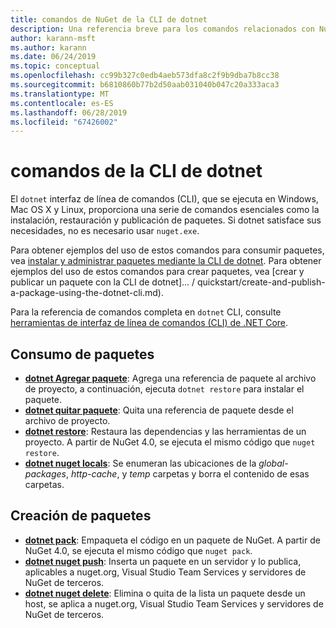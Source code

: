 ```yaml
---
title: comandos de NuGet de la CLI de dotnet
description: Una referencia breve para los comandos relacionados con NuGet mediante la interfaz de línea de comandos de dotnet.
author: karann-msft
ms.author: karann
ms.date: 06/24/2019
ms.topic: conceptual
ms.openlocfilehash: cc99b327c0edb4aeb573dfa8c2f9b9dba7b8cc38
ms.sourcegitcommit: b6810860b77b2d50aab031040b047c20a333aca3
ms.translationtype: MT
ms.contentlocale: es-ES
ms.lasthandoff: 06/28/2019
ms.locfileid: "67426002"
---
```

# <a name="dotnet-cli-commands"></a>comandos de la CLI de dotnet

El `dotnet` interfaz de línea de comandos (CLI), que se ejecuta en Windows, Mac OS X y Linux, proporciona una serie de comandos esenciales como la instalación, restauración y publicación de paquetes. Si dotnet satisface sus necesidades, no es necesario usar `nuget.exe`.

Para obtener ejemplos del uso de estos comandos para consumir paquetes, vea [instalar y administrar paquetes mediante la CLI de dotnet](../consume-packages/install-use-packages-dotnet-cli.md). Para obtener ejemplos del uso de estos comandos para crear paquetes, vea [crear y publicar un paquete con la CLI de dotnet]... / quickstart/create-and-publish-a-package-using-the-dotnet-cli.md).

Para la referencia de comandos completa en `dotnet` CLI, consulte [herramientas de interfaz de línea de comandos (CLI) de .NET Core](/dotnet/core/tools/?tabs=netcore2x).

## <a name="package-consumption"></a>Consumo de paquetes

- [**dotnet Agregar paquete**](/dotnet/core/tools/dotnet-add-package): Agrega una referencia de paquete al archivo de proyecto, a continuación, ejecuta `dotnet restore` para instalar el paquete.
- [**dotnet quitar paquete**](/dotnet/core/tools/dotnet-remove-package): Quita una referencia de paquete desde el archivo de proyecto.
- [**dotnet restore**](/dotnet/core/tools/dotnet-restore?tabs=netcore2x): Restaura las dependencias y las herramientas de un proyecto. A partir de NuGet 4.0, se ejecuta el mismo código que `nuget restore`.
- [**dotnet nuget locals**](/dotnet/core/tools/dotnet-nuget-locals): Se enumeran las ubicaciones de la *global-packages*, *http-cache*, y *temp* carpetas y borra el contenido de esas carpetas.

## <a name="package-creation"></a>Creación de paquetes

- [**dotnet pack**](/dotnet/core/tools/dotnet-pack?tabs=netcore2x): Empaqueta el código en un paquete de NuGet. A partir de NuGet 4.0, se ejecuta el mismo código que `nuget pack`.
- [**dotnet nuget push**](/dotnet/core/tools/dotnet-nuget-push): Inserta un paquete en un servidor y lo publica, aplicables a nuget.org, Visual Studio Team Services y servidores de NuGet de terceros.
- [**dotnet nuget delete**](/dotnet/core/tools/dotnet-nuget-delete): Elimina o quita de la lista un paquete desde un host, se aplica a nuget.org, Visual Studio Team Services y servidores de NuGet de terceros.

